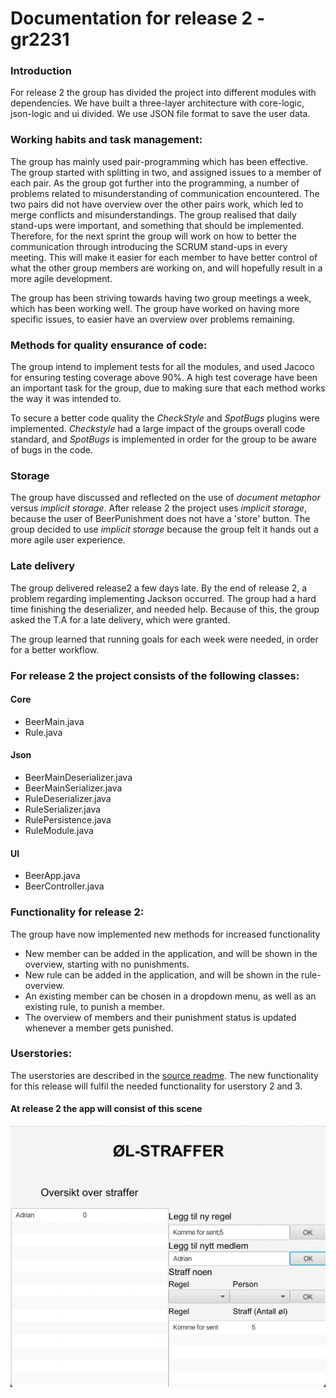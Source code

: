 # Documentation for release 2 - gr2231

### Introduction
For release 2 the group has divided the project into different modules with dependencies.
We have built a three-layer architecture with core-logic, json-logic and ui divided.
We use JSON file format to save the user data.

### Working habits and task management:
The group has mainly used pair-programming which has been effective.
The group started with splitting in two, and assigned issues to a member of each pair.
As the group got further into the programming, a number of problems related to misunderstanding of communication encountered.
The two pairs did not have overview over the other pairs work, which led to merge conflicts and misunderstandings.
The group realised that daily stand-ups were important, and something that should be implemented.
Therefore, for the next sprint the group will work on how to better the communication through introducing the SCRUM stand-ups in every meeting.
This will make it easier for each member to have better control of what the other group members are working on, and will hopefully result in a more agile development.

The group has been striving towards having two group meetings a week, which has been working well.
The group have worked on having more specific issues, to easier have an overview over problems remaining.

### Methods for quality ensurance of code:
The group intend to implement tests for all the modules, and used Jacoco for ensuring testing coverage above 90%.
A high test coverage have been an important task for the group, due to making sure that each method works the way it was intended to.

To secure a better code quality the *CheckStyle* and *SpotBugs* plugins were implemented.
*Checkstyle* had a large impact of the groups overall code standard, and *SpotBugs* is implemented in order for the group 
to be aware of bugs in the code. 

### Storage
The group have discussed and reflected on the use of *document metaphor* versus *implicit 
storage*. 
After release 2 the project uses *implicit storage*, because the user of BeerPunishment does not have a
'store' button. 
The group decided to use *implicit storage* because the group felt it hands out a more agile user experience. 

### Late delivery

The group delivered release2 a few days late. By the end of release 2, a problem
regarding implementing Jackson occurred. The group had a hard time finishing the deserializer, and needed
help. Because of this, the group asked the T.A for a late delivery, which were granted. 

The group learned that running goals for each week were needed, in order for a better workflow.

### For release 2 the project consists of the following classes:


#### Core
* BeerMain.java
* Rule.java

#### Json
* BeerMainDeserializer.java
* BeerMainSerializer.java
* RuleDeserializer.java
* RuleSerializer.java
* RulePersistence.java
* RuleModule.java

#### UI
* BeerApp.java
* BeerController.java


### Functionality for release 2:

The group have now implemented new methods for increased functionality

* New member can be added in the application, and will be shown in the overview, starting with no punishments.
* New rule can be added in the application, and will be shown in the rule-overview.
* An existing member can be chosen in a dropdown menu, as well as an existing rule, to punish a member.
* The overview of members and their punishment status is updated whenever a member gets punished.

### Userstories:
The userstories are described in the [source readme](../../README.md). The new functionality for this release will fulfil the needed functionality for userstory 2 and 3.


#### At release 2 the app will consist of this scene
![alt_text](uirelease2.png)

